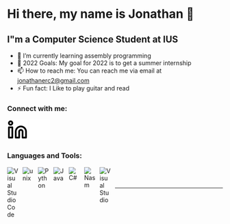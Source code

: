 # Hi there, my name is Jonathan 👋 

## I"m a Computer Science Student at IUS

- 🌱 I’m currently learning assembly programming
- 🥅 2022 Goals: My goal for 2022 is to get a summer internship
- 📫 How to reach me: You can reach me via email at jonathanerc2@gmail.com
- ⚡ Fun fact: I Like to play guitar and read

### Connect with me:

[![website](./img/linkedin-light.svg)](https://linkedin.com/in/codeSTACKr#gh-light-mode-only)
[![website](./img/linkedin-dark.svg)](https://linkedin.com/in/codeSTACKr#gh-dark-mode-only)

### Languages and Tools:

<img align="left" alt="Visual Studio Code" width="26px" src="https://cdn.jsdelivr.net/gh/devicons/devicon/icons/vscode/vscode-original.svg" style="padding-right:10px;" />
<img align="left" alt="unix" width="26px" src="https://upload.wikimedia.org/wikipedia/commons/6/6e/UNIX_logo.svg" style="padding-right:10px;" />
<img align="left" alt="Python" width="26px" src="https://cdn.jsdelivr.net/npm/simple-icons@v3/icons/python.svg" style="padding-right:10px;" />
<img align="left" alt="Java" width="26px" src="https://cdn.jsdelivr.net/npm/simple-icons@6.11.0/icons/java.svg" style="padding-right:10px;" />
<img align="left" alt="C#" width="26px" src="https://upload.wikimedia.org/wikipedia/commons/0/0d/C_Sharp_wordmark.svg" style="padding-right:10px;" />
<img align="left" alt="Nasm" width="26px" src="https://upload.wikimedia.org/wikipedia/commons/4/48/Netwide_Assembler.svg" style="padding-right:10px;" />
<img align="left" alt="Visual Studio" width="26px" src="https://cdn.jsdelivr.net/npm/simple-icons@6.11.0/icons/visualstudio.svg" style="padding-right:10px;" />

<br />
<br />

---



[website]: linkedin.com/in/jonathan-roberts-55b9a8232
